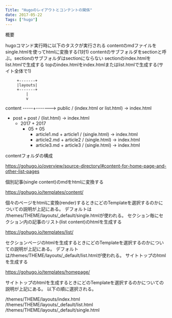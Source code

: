 ```yaml
---
Title: "Hugoのレイアウトとコンテントの関係"
date: 2017-05-22
Tags: ["hugo"]
---
```



概要

hugoコマンド実行時に以下のタスクが実行される
contentのmdファイルをsingle.htmlを使ってhtmlに変換する(1対1)
contentのサブフォルダをsectionと呼ぶ。sectionのサブフォルダはsectionにならない
sectionのindex.htmlをlist.htmlで生成する
topのindex.htmlをindex.htmlまたはlist.htmlで生成する(サイト全体で1)

         +-------+
         |layouts|
         +-------+
             |
             v
content -----+-------> public / (index.html or list.html) -> index.html
  + post                    + post / (list.html) -> index.html
    + 2017                    + 2017
      + 05                      + 05
        + article1.md             + article1 / (single.html) -> index.html
        + article2.md             + article2 / (single.html) -> index.html
        + article3.md             + article3 / (single.html) -> index.html

contentフォルダの構成

https://gohugo.io/overview/source-directory/#content-for-home-page-and-other-list-pages

個別記事(single content)のmdをhtmlに変換する

https://gohugo.io/templates/content/

個々のページをhtmlに変換(render)するときにどのTemplateを選択するのかについての説明が上記にある。
デフォルトは /themes/THEME/layouts/_default/single.htmlが使われる。
セクション毎にセクション内の記事のリスト(list content)のhtmlを生成する

https://gohugo.io/templates/list/

セクションページのhtmlを生成するときにどのTemplateを選択するのかについての説明が上記にある。
デフォルトは/themes/THEME/layouts/_default/list.htmlが使われる。
サイトトップのhtmlを生成する

https://gohugo.io/templates/homepage/

サイトトップのhtmlを生成するときにどのTemplateを選択するのかについての説明が上記にある。
以下の順に選択される。

/themes/THEME/layouts/index.html
/themes/THEME/layouts/_default/list.html
/themes/THEME/layouts/_default/single.html

